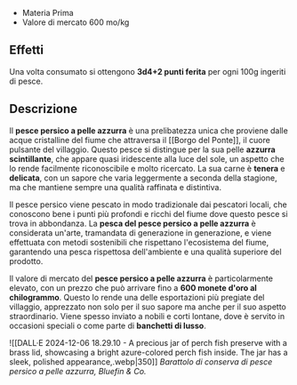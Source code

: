 - Materia Prima
- Valore di mercato 600 mo/kg

## Effetti
Una volta consumato si ottengono **3d4+2 punti ferita** per ogni 100g ingeriti di pesce.

## Descrizione
Il **pesce persico a pelle azzurra** è una prelibatezza unica che proviene dalle acque cristalline del fiume che attraversa il [[Borgo del Ponte]], il cuore pulsante del villaggio. Questo pesce si distingue per la sua pelle **azzurra scintillante**, che appare quasi iridescente alla luce del sole, un aspetto che lo rende facilmente riconoscibile e molto ricercato. La sua carne è **tenera** e **delicata**, con un sapore che varia leggermente a seconda della stagione, ma che mantiene sempre una qualità raffinata e distintiva.

Il pesce persico viene pescato in modo tradizionale dai pescatori locali, che conoscono bene i punti più profondi e ricchi del fiume dove questo pesce si trova in abbondanza. La **pesca del pesce persico a pelle azzurra** è considerata un'arte, tramandata di generazione in generazione, e viene effettuata con metodi sostenibili che rispettano l'ecosistema del fiume, garantendo una pesca rispettosa dell'ambiente e una qualità superiore del prodotto.

Il valore di mercato del **pesce persico a pelle azzurra** è particolarmente elevato, con un prezzo che può arrivare fino a **600 monete d'oro al chilogrammo**. Questo lo rende una delle esportazioni più pregiate del villaggio, apprezzato non solo per il suo sapore ma anche per il suo aspetto straordinario. Viene spesso inviato a nobili e corti lontane, dove è servito in occasioni speciali o come parte di **banchetti di lusso**.

![[DALL·E 2024-12-06 18.29.10 - A precious jar of perch fish preserve with a brass lid, showcasing a bright azure-colored perch fish inside. The jar has a sleek, polished appearance,.webp|350]] 
*Barattolo di conserva di pesce persico a pelle azzurra, Bluefin & Co.*